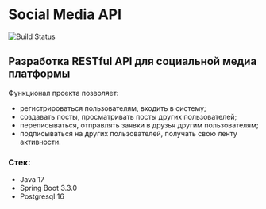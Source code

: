 # Social Media API 
![Build Status](https://github.com/LenaPakulina/job4j_social_media_api/actions/workflows/maven.yml/badge.svg?event=push)

## Разработка RESTful API для социальной медиа платформы

Функционал проекта позволяет:
* регистрироваться пользователям, входить в систему;
* создавать посты, просматривать посты других пользователей;
* переписываться, отправлять заявки в друзья другим пользователям;
* подписываться на других пользователей, получать свою ленту активности.

### Стек:

- Java 17
- Spring Boot 3.3.0
- Postgresql 16

